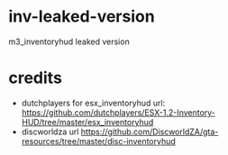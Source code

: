 # inv-leaked-version
m3_inventoryhud leaked version

# credits
- dutchplayers for esx_inventoryhud url: https://github.com/dutchplayers/ESX-1.2-Inventory-HUD/tree/master/esx_inventoryhud
- discworldza url https://github.com/DiscworldZA/gta-resources/tree/master/disc-inventoryhud
